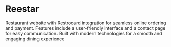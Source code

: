 # Reestar
Restaurant website with Restrocard integration for seamless online ordering and payment. Features include a user-friendly interface and a contact page for easy communication. Built with modern technologies for a smooth and engaging dining experience
